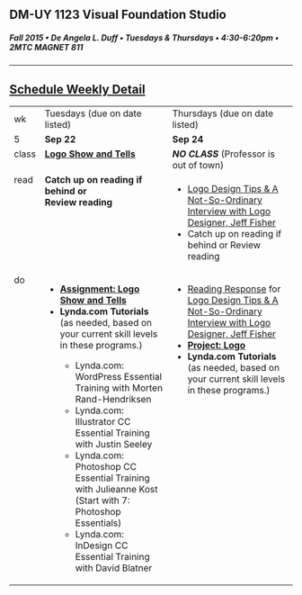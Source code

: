 ## DM-UY 1123 Visual Foundation Studio
##### Fall 2015 • De Angela L. Duff • Tuesdays & Thursdays • 4:30-6:20pm • 2MTC MAGNET 811 
---

## [Schedule Weekly Detail](dm1123_schedule_overview.md)

<table>
<tr>
<td>wk</td>
<td>Tuesdays (due on date listed)</td>
<td>Thursdays (due on date listed)</td>
</tr>
<!-- dates -->
<tr>
  <td valign="top">5</td>
  <td valign="top"><strong>Sep 22</strong></td>
  <td valign="top"><strong>Sep 24</strong></td>
</tr>
<!-- class -->
<tr>
  <td valign="top" width="4%">class</td>
  <td valign="top" width="48%"><strong><a href="dm1123vfs_show_and_tells.md">Logo Show and Tells</a></strong></td>
  <td valign="top" width="48%"><strong><i>NO CLASS</i></strong> (Professor is out of town)</i></td>
</tr>

<!-- read -->
<tr>
  <td valign="top">read</td>
  
  <td valign="top"><strong>Catch up on reading if behind or<br>Review reading</strong>
</td>
<td valign="top">
<ul>
<Li><a href="http://justcreative.com/2008/05/03/logo-design-tips-process-jeff-fisher-interview/" target="_blank">Logo Design Tips &amp; A Not-So-Ordinary Interview with Logo Designer, Jeff Fisher</a></li>
<li>Catch up on reading if behind or Review reading</li>
</ul></td>
</tr>

<!-- do -->
<tr>
  <td valign="top">do</td>
  <td valign="top">
  <ul>
  
  <li><strong><a href="dm1123vfs_show_and_tells.md">Assignment: Logo Show and Tells</a></strong></li>
     
  <Li><strong>Lynda.com Tutorials</strong> (as needed, based on your current skill levels in these programs.)</li>
  <ul>
  <li>Lynda.com: WordPress Essential Training with Morten Rand-Hendriksen</li>
  <li>Lynda.com: Illustrator CC Essential Training with Justin Seeley</li>
  <li>Lynda.com: Photoshop CC Essential Training with Julieanne Kost (Start with 7: Photoshop Essentials)</li>
  <li>Lynda.com: InDesign CC Essential Training with David Blatner</li>
  </ul></ul></td>
  <td valign="top">
  <ul>
  <li><a href="dm1123vfs_reading_responses.md">Reading Response</a> for <a href="http://justcreative.com/2008/05/03/logo-design-tips-process-jeff-fisher-interview/" target="_blank">Logo Design Tips &amp; A Not-So-Ordinary Interview with Logo Designer, Jeff Fisher</a>
  <li><strong><a href="dm1123vfs_projects_logo.md">Project: Logo</a></strong></li>
  <li><strong>Lynda.com Tutorials</strong> (as needed, based on your current skill levels in these programs.)</li>
  </ul></td>
</tr>
</table>